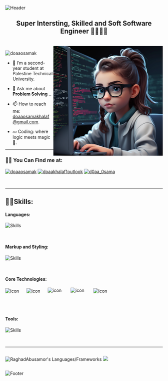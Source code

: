 ![Header](https://capsule-render.vercel.app/api?type=waving&color=8a8cb2&height=222&section=header&text=Hi,%20I'm%20Doa'a%20Osama%20Khalaf!%20%F0%9F%91%8B&fontSize=45&colorA=8ECF6E&colorB=61BD4F&width=1000&fontColor=ffffff)
<h2 align="center"> Super Intersting, Skilled and Soft  Software Engineer 👩🏻‍💻💎 </h2>

<br>

<img align="right" alt="Coding" width="350" src="dddd.png">

<p align="left"> 
  <img src="https://komarev.com/ghpvc/?username=doaaosamak&label=Profile%20views&color=0e75b6&style=flat" alt="doaaosamak" /> 
</p>

- 🔭 I’m a second-year student at Palestine Technical University.

- 💬 Ask me about **Problem Solving ..**

- 📫 How to reach me: [doaaosamakhalaf@gmail.com](mailto:doaaosamakhalaf@gmail.com).

- 💤 Coding: where logic meets magic 🧠.

----
<h3 align="left">👋🏻 You Can Find me at:</h3>

<p align="left">
   <a href="https://www.linkedin.com/in/duaaosama/" target="blank"><img align="center" src="https://raw.githubusercontent.com/rahuldkjain/github-profile-readme-generator/master/src/images/icons/Social/linked-in-alt.svg" alt="doaaosamak" height="30" width="40" /></a>
  <a href="https://codeforces.com/profile/doaakhalaf1outlook" target="blank"><img align="center" src="https://raw.githubusercontent.com/rahuldkjain/github-profile-readme-generator/master/src/images/icons/Social/codeforces.svg" alt="doaakhalaf1outlook" height="30" width="40" /></a>
  <a href="https://leetcode.com/DoaaOsamaK/" target="blank"><img align="center" src="https://raw.githubusercontent.com/rahuldkjain/github-profile-readme-generator/master/src/images/icons/Social/leet-code.svg" alt="d0aa_0sama" height="30" width="40" /></a>
</p>

<br>

---

<h2 align="left">🙌🏻Skills:</h2>

<h4 align="left">Languages:</h4>

![Skills](https://skillicons.dev/icons?i=cpp,java,python,js,dart&perline=11)

<br>

<h4 align="left">Markup and Styling:</h4>

![Skills](https://skillicons.dev/icons?i=html,css&perline=11)

<br>

<h4 align="left">Core Technologies:</h4>

<div style="display: flex; align-items: center;">
    <img src="https://skillicons.dev/icons?i=bootstrap&perline=11" alt="icon" style="width: 50px; height: 50px; margin-right: 18px; margin-bottom: 0px;" />
    <img src="https://skillicons.dev/icons?i=jquery&perline=11" alt="icon" style="width: 50px; height: 50px; margin-right: 18px; margin-bottom: 0px;" />
    <img src="https://techstack-generator.vercel.app/react-icon.svg" alt="icon" width="65" style="width: 55px; height: 55px; margin-right: 18px; margin-bottom: 0px;" />
    <img src="https://techstack-generator.vercel.app/sass-icon.svg" alt="icon" width="65" style="width: 55px; height: 55px; margin-right: 18px; margin-bottom: 0px;" />
    <img src="https://skillicons.dev/icons?i=tailwind&perline=11" alt="icon" style="width: 50px; height: 50px; margin-right: 18px; margin-bottom: 0px;" />
</div>



<br>

<h4 align="left">Tools:</h4>

![Skills](https://skillicons.dev/icons?i=figma,git,github,bash,md,vscode,photoshop,illustrator,xd,flutter,unity,autocad&perline=11)


<br>

-------

<div style="display: flex; align-items: flex-start;">

  <p align = "center">
 <img src = "https://github-readme-stats.vercel.app/api/top-langs?username=Doaaosamak&show_icons=true&count_private=true&locale=en&layout=compact&langs_count=10&hide_border=true&bg_color=0d1117&title_color=559ff4&text_color=fcfcfc&icon_color=559ff4" alt = "RaghadAbusamor's Languages/Frameworks" width = 350 />
<img width=545 src="https://github-profile-summary-cards.vercel.app/api/cards/profile-details?username=doaaosamak&theme=gruvbox&hide_border=true" /></p>

<br>
<!-- <img src="https://techstack-generator.vercel.app/ts-icon.svg" alt="icon" width="86" height="86" /> -->
<!-- <img src="https://techstack-generator.vercel.app/redux-icon.svg" alt="icon" width="86" height="86" />
<img src="https://techstack-generator.vercel.app/sass-icon.svg" alt="icon" width="86" height="86" /> -->
<!-- <img src="https://techstack-generator.vercel.app/webpack-icon.svg" alt="icon" width="86" height="86" /> -->
<!-- <img src="https://techstack-generator.vercel.app/gatsby-icon.svg" alt="icon" width="86" height="86" /> -->
<!-- <img src="https://techstack-generator.vercel.app/jest-icon.svg" alt="icon" width="86" height="86" /> -->
<!-- <img src="https://techstack-generator.vercel.app/eslint-icon.svg" alt="icon" width="86" height="86" /> -->
<!-- <img src="https://techstack-generator.vercel.app/docker-icon.svg" alt="icon" width="86" height="86" /> -->
<!-- <img src="https://techstack-generator.vercel.app/aws-icon.svg" alt="icon" width="86" height="86" /> -->
<!-- <img src="https://techstack-generator.vercel.app/restapi-icon.svg" alt="icon" width="86" height="86" /> -->
</div>

<!-- < ![gitartwork](gitartwork.svg)
![snake gif](https://github.com/doaaosamak/doaaosamak/blob/output/github-contribution-grid-snake.gif)
/> -->

![Footer](https://capsule-render.vercel.app/api?type=waving&color=#8a8cb2&height=111&section=footer&colorA=8ECF6E&colorB=61BD4F)
